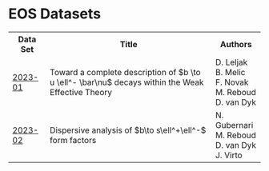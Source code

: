 # EOS Datasets

<table>
<tr>
  <th>Data Set</th>
  <th>Title</th>
  <th>Authors</th>
</tr>
<tr>
  <td><a href="http://github.com/eos/data/tree/2023-01">2023-01</a></td>
  <td>Toward a complete description of $b \to u \ell^- \bar\nu$ decays within the Weak Effective Theory</td>
  <td>D. Leljak<br/>B. Melic<br/>F. Novak<br/>M. Reboud<br/>D. van Dyk</td>
</tr>
<tr>
  <td><a href="http://github.com/eos/data/tree/2023-02">2023-02</a></td>
  <td>Dispersive analysis of $b\to s\ell^+\ell^-$ form factors</td>
  <td>N. Gubernari<br/>M. Reboud<br/>D. van Dyk<br/>J. Virto</td>
</tr>
</table>
